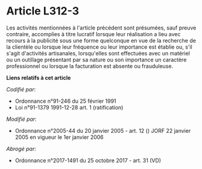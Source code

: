 # Article L312-3

Les activités mentionnées à l'article précédent sont présumées, sauf preuve contraire, accomplies à titre lucratif lorsque
leur réalisation a lieu avec recours à la publicité sous une forme quelconque en vue de la recherche de la clientèle ou
lorsque leur fréquence ou leur importance est établie ou, s'il s'agit d'activités artisanales, lorsqu'elles sont effectuées
avec un matériel ou un outillage présentant par sa nature ou son importance un caractère professionnel ou lorsque la
facturation est absente ou frauduleuse.

**Liens relatifs à cet article**

_Codifié par_:

  - Ordonnance n°91-246 du 25 février 1991
  - Loi n°91-1379 1991-12-28 art. 1 (ratification)

_Modifié par_:

  - Ordonnance n°2005-44 du 20 janvier 2005 - art. 12 () JORF 22 janvier 2005 en vigueur le 1er janvier 2006

_Abrogé par_:

  - Ordonnance n°2017-1491 du 25 octobre 2017 - art. 31 (VD)
